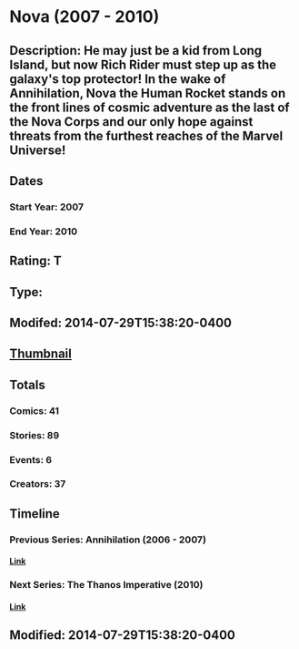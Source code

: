 # Nova (2007 - 2010)
## Description: He may just be a kid from Long Island, but now Rich Rider must step up as the galaxy's top protector! In the wake of Annihilation, Nova the Human Rocket stands on the front lines of cosmic adventure as the last of the Nova Corps and our only hope against threats from the furthest reaches of the Marvel Universe!
## Dates
### Start Year: 2007
### End Year: 2010
## Rating: T
## Type: 
## Modifed: 2014-07-29T15:38:20-0400
## [Thumbnail](http://i.annihil.us/u/prod/marvel/i/mg/e/a0/511c076fafaac.jpg)
## Totals
### Comics: 41
### Stories: 89
### Events: 6
### Creators: 37
## Timeline
### Previous Series: Annihilation (2006 - 2007)
#### [Link](http://gateway.marvel.com/v1/public/series/3613)
### Next Series: The Thanos Imperative (2010)
#### [Link](http://gateway.marvel.com/v1/public/series/9950)
## Modified: 2014-07-29T15:38:20-0400